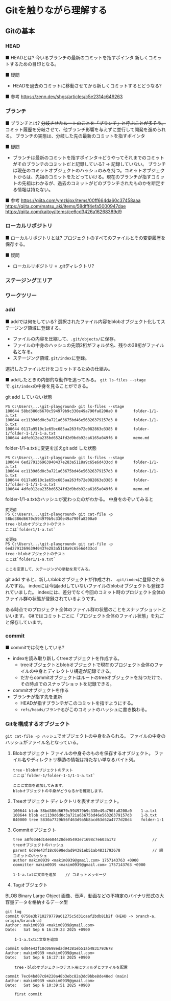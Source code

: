 # Gitを触りながら理解する

## Gitの基本

### HEAD
■ HEADとは?
今いるブランチの最新のコミットを指すポインタ
新しくコミットするための目印となる。

■ 疑問
- HEADを過去のコミットに移動させてから新しくコミットするとどうなる?

■ 参考
https://zenn.dev/shgs/articles/c5e2314c649263

### ブランチ
■ ブランチとは?
~~分岐させたルートのことを「ブランチ」と呼ぶことが多そう。~~
コミット履歴を分岐させて、他ブランチ影響を与えずに並行して開発を進められる。
ブランチの実態は、分岐した先の最新のコミットを指すポインタ


■ 疑問
- ブランチは最新のコミットを指すポインタ→どうやってそれまでのコミットがそのブランチのコミットだと記録している?
→ 記録していない。
ブランチは現在のコミットオブジェクトのハッシュのみを持つ。コミットオブジェクトからは、先祖のコミットをたどっていける。現在のブランチが指すコミットの先祖はわかるが、過去のコミットがどのブランチされたものかを断定する情報は持たない。


■ 参考 
https://qiita.com/ymzkjpx/items/00ff664da60c37458aaa
https://qiita.com/matsu_aki/items/58dfff4efa5000947dae
https://qiita.com/kaitoy/items/ce6cd3426a16268389d9


### ローカルリポジトリ
■ ローカルリポジトリとは?
プロジェクトのすべてのファイルとその変更履歴を保存する。

■ 疑問
- ローカルリポジトリ = .gitディレクトリ?

### ステージングエリア


### ワークツリー


### add
■ addでは何をしている?
選択されたファイル内容をblobオブジェクト化してステージング領域に登録する。
- ファイルの内容を圧縮して、`.git/objects/`に保存。
- ファイルの中身のハッシュの先頭2桁がフォルダ名、残りの38桁がファイル名となる。
- ステージング領域`.git/index`に登録。

選択したファイルだけをコミットするための仕組み。

■ addしたときの内部的な動作を追ってみる。
`git ls-files --stage`で`.git/index`の中身を見ることができる。

git add していない状態

```
PS C:\Users\...\git-playground> git ls-files --stage
100644 58bd386d6670c594979b9c330e49a790fa8200a0 0       folder-1/1-a.txt
100644 ec1139d6d0c3a721a63675bd46e56326379157d3 0       folder-1/1-b.txt
100644 0117a9510c1e65bc685aa263fb72e082863e3385 0       folder-1/folder-1-1/1-1-a.txt
100644 4dfe012ea235bd6524fd2d9bdb92ca6165a049f6 0       memo.md
```

folder-1/1-a.txtに変更を加えgit add した状態
```
PS C:\Users\...\git-playground> git ls-files --stage
100644 6ed279136963940437e283a5118a9c65e6d433cd 0       folder-1/1-a.txt
100644 ec1139d6d0c3a721a63675bd46e56326379157d3 0       folder-1/1-b.txt
100644 0117a9510c1e65bc685aa263fb72e082863e3385 0       folder-1/folder-1-1/1-1-a.txt
100644 4dfe012ea235bd6524fd2d9bdb92ca6165a049f6 0       memo.md
```

folder-1/1-a.txtのハッシュが変わったのがわかる。
中身をのぞいてみると
```
変更前
PS C:\Users\...\git-playground> git cat-file -p 58bd386d6670c594979b9c330e49a790fa8200a0
tree・blobオブジェクトのテスト
ここは`folder1/1-a.txt`

変更後
PS C:\Users\...\git-playground> git cat-file -p 6ed279136963940437e283a5118a9c65e6d433cd
tree・blobオブジェクトのテスト
ここは`folder1/1-a.txt`

ここを変更して、ステージングの挙動を見てみる。
```

git add すると、新しいblobオブジェクトが作成され、`.git/index`に登録されるんですね。
indexには今回addしていないファイルのblobオブジェクトも登録されていました。
indexには、差分でなく今回のコミット時のプロジェクト全体のファイル群の状態が登録されているようです。

ある時点でのプロジェクト全体のファイル群の状態のことをスナップショットといいます。
Gitではコミットごとに「プロジェクト全体のファイル状態」を丸ごと保存しています。

### commit
■ commitでは何をしている?
- indexを読み取り新しくtreeオブジェクトを作成する。
  - treeオブジェクトとblobオブジェクトで現在のプロジェクト全体のファイルの中身とディレクトリ構造が記録できる。
  - だからcommitオブジェクトはルートのtreeオブジェクトを持つだけで、その時点でのスナップショットを記録できる。
- commitオブジェクトを作る
- ブランチが指す先を更新
  - HEADが指すブランチがこのコミットを指すようにする。
  - `refs/heads/ブランチ名`がこのコミットのハッシュに書き換わる。


### Gitを構成するオブジェクト
`git cat-file -p ハッシュ`でオブジェクトの中身をみられる。
ファイルの中身のハッシュがファイル名となっている。

1. Blobオブジェクト
   ファイルの中身そのものを保存するオブジェクト。
   ファイル名やディレクトリ構造の情報は持たない単なるバイト列。
   ```
   tree・blobオブジェクトのテスト
   ここは`folder-1/folder-1-1/1-1-a.txt`

   ここに文章を追加してみます。
   blobオブジェクトの中身がどうなるかを確認します。
   ```
2. Treeオブジェクト
   ディレクトリを表すオブジェクト。
   ```
   100644 blob 58bd386d6670c594979b9c330e49a790fa8200a0    1-a.txt
   100644 blob ec1139d6d0c3a721a63675bd46e56326379157d3    1-b.txt
   040000 tree 5830a7729b56f463d9a5b8acd63d62a4777d28d4    folder-1-1
   ```

3. Commitオブジェクト
   ```
   tree a8f0344d14e604428de05493e71698c7e603a172                // treeオブジェクトのハッシュ
   parent 6d84e43f18c0698edad94381eb51ab4831793678              // 親コミットのハッシュ
   author makim0939 <makim0939@gmail.com> 1757143763 +0900 
   committer makim0939 <makim0939@gmail.com> 1757143763 +0900 

   1-1-a.txtに文章を追加    // コミットメッセージ
   ```

4. Tagオブジェクト


BLOB Binary Large Object
画像、音声、動画などの不特定のバイナリ形式の大容量データを格納するデータ型

```
git log
commit 0750e3b710279779a61275c5d31caaf2bdb81b2f (HEAD -> branch-a, origin/branch-a)
Author: makim0939 <makim0939@gmail.com>
Date:   Sat Sep 6 16:29:23 2025 +0900

    1-1-a.txtに文章を追加

commit 6d84e43f18c0698edad94381eb51ab4831793678
Author: makim0939 <makim0939@gmail.com>
Date:   Sat Sep 6 16:27:18 2025 +0900

    tree・blobオブジェクトのテスト用にフォルダとファイルを配置

commit 7ec04bd07c84220a48b3ebc82a3dd9bbe8de48ed (main)
Author: makim0939 <makim0939@gmail.com>
Date:   Sat Sep 6 10:39:51 2025 +0900

    first commit
```
